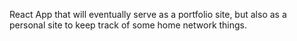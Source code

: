 React App that will eventually serve as a portfolio site, but also as a personal site to keep track of some home network things.
